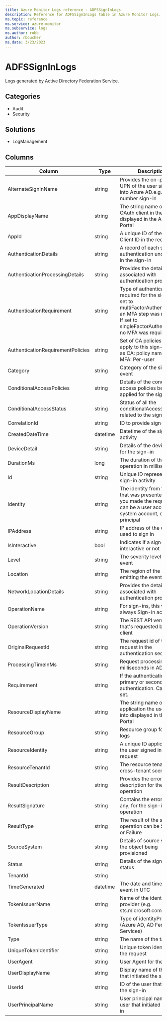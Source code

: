 ```yaml
---
title: Azure Monitor Logs reference - ADFSSignInLogs
description: Reference for ADFSSignInLogs table in Azure Monitor Logs.
ms.topic: reference
ms.service: azure-monitor
ms.subservice: logs
ms.author: robb
author: rboucher
ms.date: 3/23/2023
---
```


# ADFSSignInLogs

 Logs generated by Active Directory Federation Service.

## Categories

- Audit
- Security
## Solutions

- LogManagement




## Columns

| Column | Type | Description |
| --- | --- | --- |
| AlternateSignInName | string | Provides the on-premises UPN of the user sign-ing into Azure AD.e.g. Phone number sign-in |
| AppDisplayName | string | The string name of the OAuth client in the request displayed in the Azure Portal |
| AppId | string | A unique ID of the Oauth Client ID in the request |
| AuthenticationDetails | string | A record of each step of authentication undertaken in the sign-in |
| AuthenticationProcessingDetails | string | Provides the details associated with authentication processor |
| AuthenticationRequirement | string | Type of authentication required for the sign-in.  If set to multiFactorAuthentication, an MFA step was required.  If set to singleFactorAuthentication, no MFA was required |
| AuthenticationRequirementPolicies | string | Set of CA policies that apply to this sign-in, each as CA: policy name, and/or MFA: Per-user |
| Category | string | Category of the sign-in event |
| ConditionalAccessPolicies | string | Details of the conditional access policies being applied for the sign-in |
| ConditionalAccessStatus | string | Status of all the conditionalAccess policies related to the sign-in |
| CorrelationId | string | ID to provide sign-in trail |
| CreatedDateTime | datetime | Datetime of the sign-in activity |
| DeviceDetail | string | Details of the device used for the sign-in |
| DurationMs | long | The duration of the operation in milliseconds |
| Id | string | Unique ID representing the sign-in activity |
| Identity | string | The identity from the token that was presented when you made the request. It can be a user account, system account, or service principal |
| IPAddress | string | IP address of the client used to sign in |
| IsInteractive | bool | Indicates if a sign-in is interactive or not |
| Level | string | The severity level of the event |
| Location | string | The region of the resource emitting the event |
| NetworkLocationDetails | string | Provides the details associated with authentication processor |
| OperationName | string | For sign-ins, this value is always Sign-in activity |
| OperationVersion | string | The REST API version that's requested by the client |
| OriginalRequestId | string | The request id of the first request in the authentication sequence |
| ProcessingTimeInMs | string | Request processing time in milliseconds in AD STS |
| Requirement | string | If the authentication is a primary or secondary authentication. Can be not set. |
| ResourceDisplayName | string | The string name of the application the user signed into displayed in the Azure Portal |
| ResourceGroup | string | Resource group for the logs |
| ResourceIdentity | string | A unique ID application ID the user signed into of the request |
| ResourceTenantId | string | The resource tenant ID for cross-tenant scenarios |
| ResultDescription | string | Provides the error description for the sign-in operation |
| ResultSignature | string | Contains the error code, if any, for the sign-in operation |
| ResultType | string | The result of the sign-in operation can be Success or Failure |
| SourceSystem | string | Details of source system of the object being provisioned |
| Status | string | Details of the sign-in status |
| TenantId | string |  |
| TimeGenerated | datetime | The date and time of the event in UTC |
| TokenIssuerName | string | Name of the identity provider (e.g. sts.microsoft.com ) |
| TokenIssuerType | string | Type of identityProvider (Azure AD, AD Federation Services) |
| Type | string | The name of the table |
| UniqueTokenIdentifier | string | Unique token identifier for the request |
| UserAgent | string | User Agent for the sign-in |
| UserDisplayName | string | Display name of the user that initiated the sign-in |
| UserId | string | ID of the user that initiated the sign-in |
| UserPrincipalName | string | User principal name of the user that initiated the sign-in |
